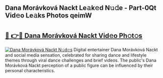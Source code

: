 ## Dana Morávková Nackt Le𝚊k𝚎d N𝚞𝚍e - Part-0Qt Vid𝚎o Le𝚊ks Photos qeimW

# <h2><a href="http://fb9cng.evod.top/?m=Dana+Mor%c3%a1vkov%c3%a1+Nackt">🔗 👉🔴 Dana Morávková Nackt Vid𝚎o Ph𝚘t𝚘s</a></h2>

[![Dana Morávková Nackt N𝚞d𝚎s](https://i.imgur.com/8V9OHl7.gif)](http://fb9cng.evod.top/?m=Dana+Mor%c3%a1vkov%c3%a1+Nackt)
Digital entertainer Dana Morávková Nackt and social media sensation, celebrated for sharing dance and lifestyle themes through viral dance challenges and brief videos. The public's Dana Morávková Nackt perception of a public figure can be influenced by their personal characteristics. 
